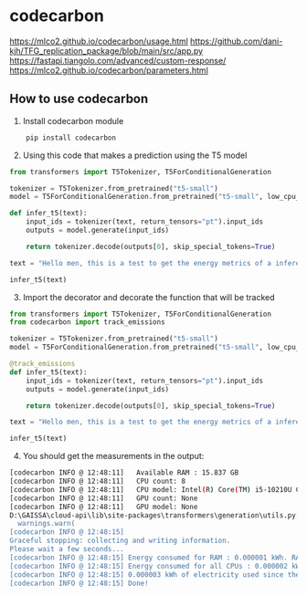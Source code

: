# codecarbon
https://mlco2.github.io/codecarbon/usage.html
https://github.com/dani-kjh/TFG_replication_package/blob/main/src/app.py
https://fastapi.tiangolo.com/advanced/custom-response/
https://mlco2.github.io/codecarbon/parameters.html

## How to use codecarbon
1. Install codecarbon module
```bash
    pip install codecarbon
```

2. Using this code that makes a prediction using the T5 model

```python
from transformers import T5Tokenizer, T5ForConditionalGeneration

tokenizer = T5Tokenizer.from_pretrained("t5-small")
model = T5ForConditionalGeneration.from_pretrained("t5-small", low_cpu_mem_usage=True)

def infer_t5(text):
    input_ids = tokenizer(text, return_tensors="pt").input_ids
    outputs = model.generate(input_ids)

    return tokenizer.decode(outputs[0], skip_special_tokens=True)

text = "Hello men, this is a test to get the energy metrics of a inference using a machine learning model"

infer_t5(text)
```

3. Import the decorator and decorate the function that will be tracked

```python
from transformers import T5Tokenizer, T5ForConditionalGeneration
from codecarbon import track_emissions

tokenizer = T5Tokenizer.from_pretrained("t5-small")
model = T5ForConditionalGeneration.from_pretrained("t5-small", low_cpu_mem_usage=True)

@track_emissions
def infer_t5(text):
    input_ids = tokenizer(text, return_tensors="pt").input_ids
    outputs = model.generate(input_ids)

    return tokenizer.decode(outputs[0], skip_special_tokens=True)

text = "Hello men, this is a test to get the energy metrics of a inference using a machine learning model"

infer_t5(text)
```

4. You should get the measurements in the output:
```bash
[codecarbon INFO @ 12:48:11]   Available RAM : 15.837 GB
[codecarbon INFO @ 12:48:11]   CPU count: 8
[codecarbon INFO @ 12:48:11]   CPU model: Intel(R) Core(TM) i5-10210U CPU @ 1.60GHz
[codecarbon INFO @ 12:48:11]   GPU count: None
[codecarbon INFO @ 12:48:11]   GPU model: None
D:\GAISSA\cloud-api\lib\site-packages\transformers\generation\utils.py:1313: UserWarning: Using `max_length`'s default (20) to control the generation length. This behaviour is deprecated and will be removed from the config in v5 of Transformers -- we recommend using `max_new_tokens` to control the maximum length of the generation.
  warnings.warn(
[codecarbon INFO @ 12:48:15]
Graceful stopping: collecting and writing information.
Please wait a few seconds...
[codecarbon INFO @ 12:48:15] Energy consumed for RAM : 0.000001 kWh. RAM Power : 5.93895149230957 W
[codecarbon INFO @ 12:48:15] Energy consumed for all CPUs : 0.000002 kWh. Total CPU Power : 12.5 W
[codecarbon INFO @ 12:48:15] 0.000003 kWh of electricity used since the beginning.
[codecarbon INFO @ 12:48:15] Done!
```